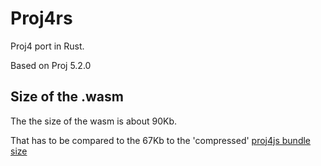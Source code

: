 # Proj4rs

Proj4 port in Rust. 

Based on Proj 5.2.0 

## Size of the .wasm

The the size of the wasm is about 90Kb.

That has to be compared to the 67Kb to the 'compressed' [proj4js bundle size](https://demo.mapbender.org/bundles/mapbendercore/proj4js/)
